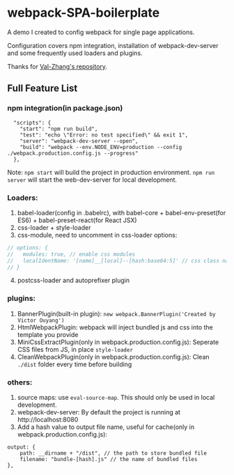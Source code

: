# webpack-SPA-boilerplate
A demo I created to config webpack for single page applications.  
  
Configuration covers npm integration, installation of webpack-dev-server and some frequently used loaders and plugins.

Thanks for [Val-Zhang's repository](https://github.com/Val-Zhang/blogs/tree/master/sources/webpackTest).

## Full Feature List

### npm integration(in package.json)  
```
  "scripts": {
    "start": "npm run build",
    "test": "echo \"Error: no test specified\" && exit 1",
    "server": "webpack-dev-server --open",
    "build": "webpack --env.NODE_ENV=production --config ./webpack.production.config.js --progress"
  },
```
Note: `npm start` will build the project in production environment. `npm run server` will start the web-dev-server for local 
development.

### Loaders:  
  1. babel-loader(config in .babelrc), with babel-core + babel-env-preset(for ES6) + babel-preset-react(for React JSX)
  2. css-loader + style-loader  
  3. css-module, need to uncomment in css-loader options:
  ```js
  // options: {
  //   modules: true, // enable css modules
  //   localIdentName: '[name]__[local]--[hash:base64:5]' // css class names
  // }
  ```
  4. postcss-loader and autoprefixer plugin  

### plugins:
  1. BannerPlugin(built-in plugin): `new webpack.BannerPlugin('Created by Victor Ouyang')`
  2. HtmlWebpackPlugin: webpack will inject bundled js and css into the template you provide
  3. MiniCssExtractPlugin(only in webpack.production.config.js): Seperate CSS files from JS, in place `style-loader`  
  4. CleanWebpackPlugin(only in webpack.production.config.js): Clean `./dist` folder every time before building

### others:
  1. source maps: use `eval-source-map`. This should only be used in local development.
  2. webpack-dev-server: By default the project is running at http://localhost:8080
  3. Add a hash value to output file name, useful for cache(only in webpack.production.config.js):  
  ```
  output: {
      path: __dirname + "/dist", // the path to store bundled file
      filename: "bundle-[hash].js" // the name of bundled files
  },
  ```
  
